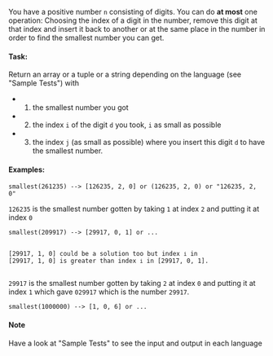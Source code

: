 <div class="markdown prose max-w-none mb-8" id="description">
<p>You have a positive number <code>n</code> consisting of digits. 
You can do <strong>at most</strong> one operation: 
Choosing the index of a digit in the number, remove this digit at that index and insert it back to another or at the same place in the number in order to find the smallest number you can get.</p>
<h4 id="task">Task:</h4>
<p>Return an array or a tuple or a string depending on the language (see "Sample Tests") 
with</p>
<ul>
<li>
<ol>
<li>the smallest number you got</li>
</ol>
</li>
<li>
<ol start="2">
<li>the index <code>i</code> of the digit <code>d</code> you took, <code>i</code> as small as possible</li>
</ol>
</li>
<li>
<ol start="3">
<li>the index <code>j</code> (as small as possible) where you insert this digit <code>d</code> to have the smallest number.</li>
</ol>
</li>
</ul>
<h4 id="examples">Examples:</h4>
<pre><code>smallest(261235) --&gt; [126235, 2, 0] or (126235, 2, 0) or "126235, 2, 0"
</code></pre>
<p><code>126235</code> is the smallest number gotten by taking <code>1</code> at index <code>2</code> and putting it at index <code>0</code></p>
<pre><code>smallest(209917) --&gt; [29917, 0, 1] or ...

[29917, 1, 0] could be a solution too but index `i` in [29917, 1, 0] is greater than 
index `i` in [29917, 0, 1].
</code></pre>
<p><code>29917</code> is the smallest number gotten by taking <code>2</code> at index <code>0</code> and putting it at index <code>1</code>
which gave <code>029917</code> which is the number <code>29917</code>.</p>
<pre><code>smallest(1000000) --&gt; [1, 0, 6] or ...
</code></pre>
<h4 id="note">Note</h4>
<p>Have a look at "Sample Tests" to see the input and output in each language</p>
</div>